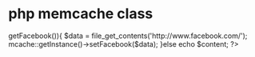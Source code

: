 php memcache class 
========
<?php
  include 'mcache.php';
  
  if(!$content = mcache::getInstance()->getFacebook()){
  
    $data = file_get_contents('http://www.facebook.com/');
    
    mcache::getInstance()->setFacebook($data);
    
  }else echo $content;
?>
